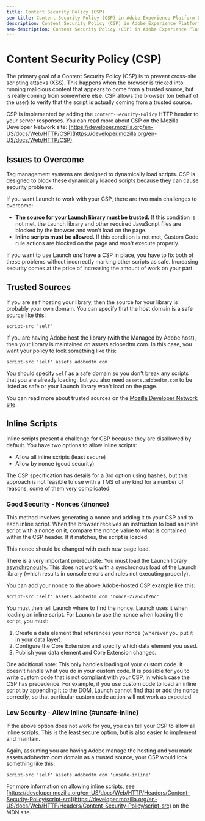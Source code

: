 ```yaml
---
title: Content Security Policy (CSP)
seo-title: Content Security Policy (CSP) in Adobe Experience Platform Launch
description: Content Security Policy (CSP) in Adobe Experience Platform Launch
seo-description: Content Security Policy (CSP) in Adobe Experience Platform Launch
---
```


# Content Security Policy (CSP)

The primary goal of a Content Security Policy (CSP) is to prevent cross-site scripting attacks (XSS). This happens when the browser is tricked into running malicious content that appears to come from a trusted source, but is really coming from somewhere else. CSP allows the browser (on behalf of the user) to verify that the script is actually coming from a trusted source.

CSP is implemented by adding the `Content-Security-Policy` HTTP header to your server responses. You can read more about CSP on the Mozilla Developer Network site: [https://developer.mozilla.org/en-US/docs/Web/HTTP/CSP](https://developer.mozilla.org/en-US/docs/Web/HTTP/CSP)

## Issues to Overcome

Tag management systems are designed to dynamically load scripts. CSP is designed to block these dynamically loaded scripts because they can cause security problems.

If you want Launch to work with your CSP, there are two main challenges to overcome:

* **The source for your Launch library must be trusted.** If this condition is not met, the Launch library and other required JavaScript files are blocked by the browser and won't load on the page.
* **Inline scripts must be allowed.** If this condition is not met, Custom Code rule actions are blocked on the page and won't execute properly.

If you want to use Launch _and_ have a CSP in place, you have to fix both of these problems without incorrectly marking other scripts as safe. Increasing security comes at the price of increasing the amount of work on your part.

## Trusted Sources

If you are self hosting your library, then the source for your library is probably your own domain. You can specify that the host domain is a safe source like this:

`script-src 'self'`

If you are having Adobe host the library (with the Managed by Adobe host), then your library is maintained on assets.adobedtm.com. In this case, you want your policy to look something like this:

`script-src 'self' assets.adobedtm.com`

You should specify `self` as a safe domain so you don't break any scripts that you are already loading, but you also need `assets.adobedtm.com` to be listed as safe or your Launch library won't load on the page.

You can read more about trusted sources on the [Mozilla Developer Network site](https://developer.mozilla.org/en-US/docs/Web/HTTP/CSP).

## Inline Scripts

Inline scripts present a challenge for CSP because they are disallowed by default. You have two options to allow inline scripts:

* Allow all inline scripts (least secure)
* Allow by nonce (good security)

The CSP specification has details for a 3rd option using hashes, but this approach is not feasible to use with a TMS of any kind for a number of reasons, some of them very complicated.

### Good Security - Nonces {#nonce}

This method involves generating a nonce and adding it to your CSP and to each inline script. When the browser receives an instruction to load an inline script with a nonce on it, compare the nonce value to what is contained within the CSP header. If it matches, the script is loaded.

This nonce should be changed with each new page load.

There is a very important prerequisite: You must load the Launch library [asynchronously](https://docs.adobe.com/content/help/en/launch/using/reference/client-side-info/asynchronous-deployment.html). This does not work with a synchronous load of the Launch library (which results in console errors and rules not executing properly).

You can add your nonce to the above Adobe-hosted CSP example like this:

`script-src 'self' assets.adobedtm.com 'nonce-2726c7f26c'`

You must then tell Launch where to find the nonce. Launch uses it when loading an inline script. For Launch to use the nonce when loading the script, you must:

1. Create a data element that references your nonce (wherever you put it in your data layer).
2. Configure the Core Extension and specify which data element you used.
3. Publish your data element and Core Extension changes.

One additional note: This only handles loading of your custom code. It doesn't handle what you do in your custom code. It is possible for you to write custom code that is not compliant with your CSP, in which case the CSP has precedence. For example, if you use custom code to load an inline script by appending it to the DOM, Launch cannot find that or add the nonce correctly, so that particular custom code action will not work as expected.

### Low Security - Allow Inline {#unsafe-inline}

If the above option does not work for you, you can tell your CSP to allow all inline scripts. This is the least secure option, but is also easier to implement and maintain.

Again, assuming you are having Adobe manage the hosting and you mark assets.adobedtm.com domain as a trusted source, your CSP would look something like this:

`script-src 'self' assets.adobedtm.com 'unsafe-inline'`

For more information on allowing inline scripts, see [https://developer.mozilla.org/en-US/docs/Web/HTTP/Headers/Content-Security-Policy/script-src](https://developer.mozilla.org/en-US/docs/Web/HTTP/Headers/Content-Security-Policy/script-src) on the MDN site.
